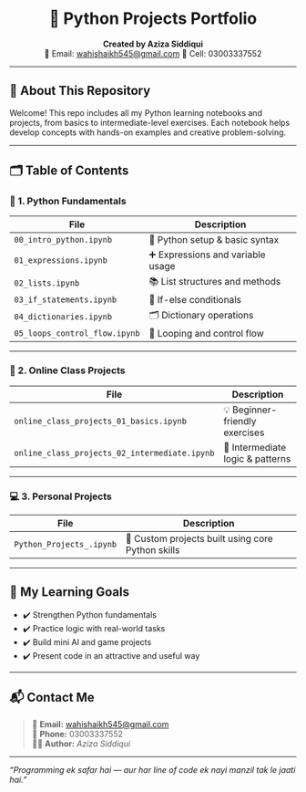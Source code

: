 
<h1 align="center">📘 Python Projects Portfolio</h1>

<p align="center">
  <b>Created by Aziza Siddiqui</b><br>
  📧 Email: <a href="mailto:wahishaikh545@gmail.com">wahishaikh545@gmail.com</a>  
  📱 Cell: 03003337552
</p>

---

## 🧠 About This Repository

Welcome! This repo includes all my Python learning notebooks and projects, from basics to intermediate-level exercises. Each notebook helps develop concepts with hands-on examples and creative problem-solving.

---

## 🗂️ Table of Contents

### 🔹 1. Python Fundamentals

| File | Description |
|------|-------------|
| `00_intro_python.ipynb` | 🐍 Python setup & basic syntax |
| `01_expressions.ipynb` | ➕ Expressions and variable usage |
| `02_lists.ipynb` | 📚 List structures and methods |
| `03_if_statements.ipynb` | 🔀 If-else conditionals |
| `04_dictionaries.ipynb` | 🗂️ Dictionary operations |
| `05_loops_control_flow.ipynb` | 🔁 Looping and control flow |

---

### 🔸 2. Online Class Projects

| File | Description |
|------|-------------|
| `online_class_projects_01_basics.ipynb` | 💡 Beginner-friendly exercises |
| `online_class_projects_02_intermediate.ipynb` | 🚀 Intermediate logic & patterns |

---

### 💻 3. Personal Projects

| File | Description |
|------|-------------|
| `Python_Projects_.ipynb` | 🌟 Custom projects built using core Python skills |

---

## 🎯 My Learning Goals

- ✔️ Strengthen Python fundamentals  
- ✔️ Practice logic with real-world tasks  
- ✔️ Build mini AI and game projects  
- ✔️ Present code in an attractive and useful way  

---

## 📬 Contact Me

> 💌 **Email:** [wahishaikh545@gmail.com](mailto:wahishaikh545@gmail.com)  
> 📱 **Phone:** 03003337552  
> 👩‍💻 **Author:** *Aziza Siddiqui*

---

_“Programming ek safar hai — aur har line of code ek nayi manzil tak le jaati hai.”_
